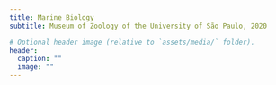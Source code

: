 ```yaml
---
title: Marine Biology
subtitle: Museum of Zoology of the University of São Paulo, 2020

# Optional header image (relative to `assets/media/` folder).
header:
  caption: ""
  image: ""
---
```

